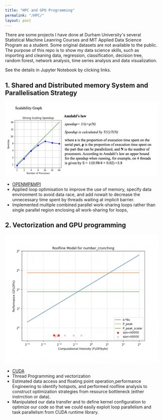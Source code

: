 ```yaml
---
title: "HPC and GPU Programming"
permalink: "/HPC/"
layout: post
---
```


There are some projects I have done at Durham University's several Statistical Machine Leanring Courses and MIT Applied Data Science Program as a student. Some original datasets are not available to the public. The purpose of this repo is to show my data science skills, such as importing and cleaning data, regression, classification, decision tree, random forest, network analysis, time series analysis and data visualization.

See the details in Jupyter Notebook by clicking links.

## 1. Shared and Distributed memory System and Parallelisation Strategy 

![HPC](/assets/hpc.png)

* [OPENMP&MPI](http://htmlpreview.github.io/?https://github.com/Amberisfree/datascience.github.io/blob/main/Bank_loan_Analysis/bank_loan.html)
* Applied loop optimisation to improve the use of memory, specify data environment to avoid data race, and add nowait to decrease the unnecessary time spent by threads waiting at implicit barrier.
* Implemented multiple combined parallel work-sharing loops rather than single parallel region enclosing all work-sharing for loops,


## 2. Vectorization and GPU programming
![CUDA](/assets/cuda.png)

* [CUDA](http://htmlpreview.github.io/?https://github.com/Amberisfree/datascience.github.io/blob/main/Bank_loan_Analysis/bank_loan.html)
* Thread Programming and vectorization
* Estimated data access and floating point operation,performance Engineering to identify hotspots, and performed roofline analysis to construct optimization strategies from resource bottleneck (either instrrction or data).
* Manipulated our data transfer and to define kernel configuration to optimize our code so that we could easily exploit loop parallelism and task parallelism from CUDA runtime library.


